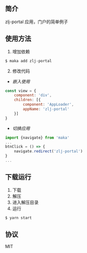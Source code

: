 ## 简介

zlj-portal 应用，门户的简单例子

## 使用方法

1. 增加依赖
```bash
$ maka add zlj-portal
```

2. 修改代码
- *嵌入使用*
```javascript
const view = {
    component: 'div',
    children: [{
        component: 'AppLoader',
        appName: 'zlj-portal'
    }]
}
```
- *切换应用*
```javascript
import {navigate} from 'maka'
...
btnClick = () => {
    navigate.redirect('zlj-portal')
}
...
```

## 下载运行

1. 下载
2. 解压
3. 进入解压目录
4. 运行
```bash
$ yarn start
```

## 协议

MIT

